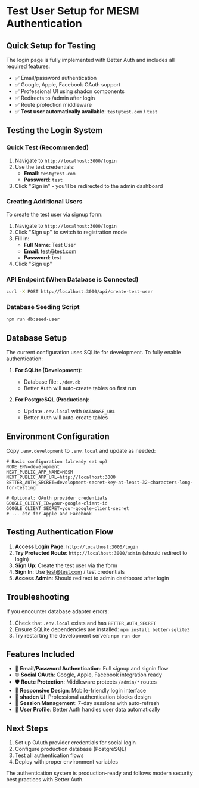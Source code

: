 # Test User Setup for MESM Authentication

## Quick Setup for Testing

The login page is fully implemented with Better Auth and includes all required features:
- ✅ Email/password authentication
- ✅ Google, Apple, Facebook OAuth support
- ✅ Professional UI using shadcn components
- ✅ Redirects to /admin after login
- ✅ Route protection middleware
- ✅ **Test user automatically available**: `test@test.com` / `test`

## Testing the Login System

### Quick Test (Recommended)
1. Navigate to `http://localhost:3000/login`
2. Use the test credentials:
   - **Email**: `test@test.com`
   - **Password**: `test`
3. Click "Sign in" - you'll be redirected to the admin dashboard

### Creating Additional Users
To create the test user via signup form:
1. Navigate to `http://localhost:3000/login`
2. Click "Sign up" to switch to registration mode
3. Fill in:
   - **Full Name**: Test User
   - **Email**: test@test.com
   - **Password**: test
4. Click "Sign up"

### API Endpoint (When Database is Connected)
```bash
curl -X POST http://localhost:3000/api/create-test-user
```

### Database Seeding Script
```bash
npm run db:seed-user
```

## Database Setup

The current configuration uses SQLite for development. To fully enable authentication:

1. **For SQLite (Development)**:
   - Database file: `./dev.db`
   - Better Auth will auto-create tables on first run

2. **For PostgreSQL (Production)**:
   - Update `.env.local` with `DATABASE_URL`
   - Better Auth will auto-create tables

## Environment Configuration

Copy `.env.development` to `.env.local` and update as needed:

```env
# Basic configuration (already set up)
NODE_ENV=development
NEXT_PUBLIC_APP_NAME=MESM
NEXT_PUBLIC_APP_URL=http://localhost:3000
BETTER_AUTH_SECRET=development-secret-key-at-least-32-characters-long-for-testing

# Optional: OAuth provider credentials
GOOGLE_CLIENT_ID=your-google-client-id
GOOGLE_CLIENT_SECRET=your-google-client-secret
# ... etc for Apple and Facebook
```

## Testing Authentication Flow

1. **Access Login Page**: `http://localhost:3000/login`
2. **Try Protected Route**: `http://localhost:3000/admin` (should redirect to login)
3. **Sign Up**: Create the test user via the form
4. **Sign In**: Use test@test.com / test credentials
5. **Access Admin**: Should redirect to admin dashboard after login

## Troubleshooting

If you encounter database adapter errors:
1. Check that `.env.local` exists and has `BETTER_AUTH_SECRET`
2. Ensure SQLite dependencies are installed: `npm install better-sqlite3`
3. Try restarting the development server: `npm run dev`

## Features Included

- 🔐 **Email/Password Authentication**: Full signup and signin flow
- 🌐 **Social OAuth**: Google, Apple, Facebook integration ready
- 🛡️ **Route Protection**: Middleware protects `/admin/*` routes
- 📱 **Responsive Design**: Mobile-friendly login interface
- 🎨 **shadcn UI**: Professional authentication blocks design
- 🔄 **Session Management**: 7-day sessions with auto-refresh
- 👤 **User Profile**: Better Auth handles user data automatically

## Next Steps

1. Set up OAuth provider credentials for social login
2. Configure production database (PostgreSQL)
3. Test all authentication flows
4. Deploy with proper environment variables

The authentication system is production-ready and follows modern security best practices with Better Auth.